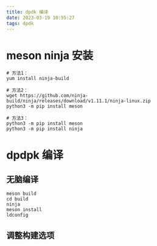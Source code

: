 ```yaml
---
title: dpdk 编译
date: 2023-03-19 10:55:27
tags: dpdk
---
```


# meson ninja 安装
```shell
# 方法1：
yum install ninja-build

# 方法2：
wget https://github.com/ninja-build/ninja/releases/download/v1.11.1/ninja-linux.zip
python3 -m pip install meson

# 方法3：
python3 -m pip install meson
python3 -m pip install ninja
```

# dpdpk 编译
## 无脑编译
```shell
meson build
cd build
ninja
meson install
ldconfig
```

## 调整构建选项

